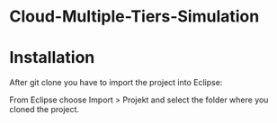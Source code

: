 Cloud-Multiple-Tiers-Simulation
===============================

Installation
============
After git clone you have to import the project into Eclipse:

From Eclipse choose Import > Projekt and select the folder where you cloned the project.
